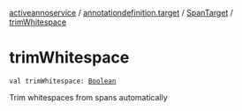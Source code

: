 [activeannoservice](../../index.md) / [annotationdefinition.target](../index.md) / [SpanTarget](index.md) / [trimWhitespace](./trim-whitespace.md)

# trimWhitespace

`val trimWhitespace: `[`Boolean`](https://kotlinlang.org/api/latest/jvm/stdlib/kotlin/-boolean/index.html)

Trim whitespaces from spans automatically

